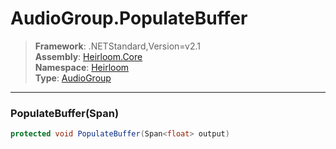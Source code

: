 # AudioGroup.PopulateBuffer

> **Framework**: .NETStandard,Version=v2.1  
> **Assembly**: [Heirloom.Core][0]  
> **Namespace**: [Heirloom][0]  
> **Type**: [AudioGroup][1]  

--------------------------------------------------------------------------------

### PopulateBuffer(Span<float>)

```cs
protected void PopulateBuffer(Span<float> output)
```

[0]: ../Heirloom.Core.md
[1]: Heirloom.AudioGroup.md
